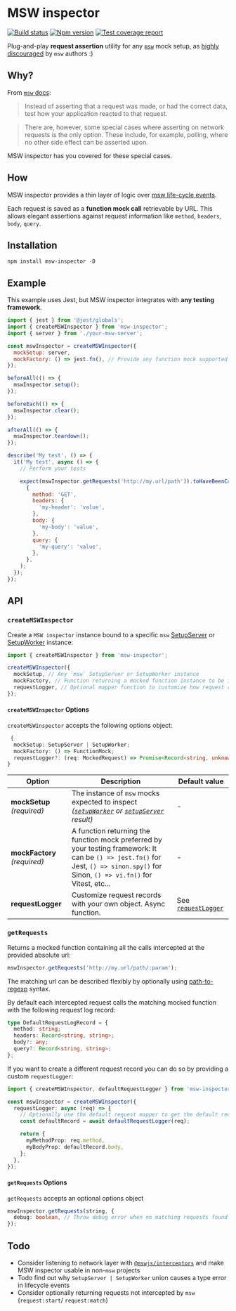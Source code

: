 # MSW inspector

[![Build status][ci-badge]][ci]
[![Npm version][npm-version-badge]][npm]
[![Test coverage report][coveralls-badge]][coveralls]

Plug-and-play **request assertion** utility for any [`msw`][msw] mock setup, as [highly discouraged][msw-docs-request-assertions] by `msw` authors :)

## Why?

From [`msw` docs][msw-docs-request-assertions]:

> Instead of asserting that a request was made, or had the correct data, test how your application reacted to that request.

> There are, however, some special cases where asserting on network requests is the only option. These include, for example, polling, where no other side effect can be asserted upon.

MSW inspector has you covered for these special cases.

## How

MSW inspector provides a thin layer of logic over [msw life-cycle events][msw-docs-life-cycle-events].

Each request is saved as a **function mock call** retrievable by URL. This allows elegant assertions against request information like `method`, `headers`, `body`, `query`.

## Installation

```
npm install msw-inspector -D
```

## Example

This example uses Jest, but MSW inspector integrates with **any testing framework**.

```js
import { jest } from '@jest/globals';
import { createMSWInspector } from 'msw-inspector';
import { server } from './your-msw-server';

const mswInspector = createMSWInspector({
  mockSetup: server,
  mockFactory: () => jest.fn(), // Provide any function mock supported by your testing library
});

beforeAll(() => {
  mswInspector.setup();
});

beforeEach(() => {
  mswInspector.clear();
});

afterAll(() => {
  mswInspector.teardown();
});

describe('My test', () => {
  it('My test', async () => {
    // Perform your tests

    expect(mswInspector.getRequests('http://my.url/path')).toHaveBeenCalledWith(
      {
        method: 'GET',
        headers: {
          'my-header': 'value',
        },
        body: {
          'my-body': 'value',
        },
        query: {
          'my-query': 'value',
        },
      },
    );
  });
});
```

## API

### `createMSWInspector`

Create a `MSW inspector` instance bound to a specific `msw` [SetupServer][msw-docs-setup-server] or [SetupWorker][msw-docs-setup-worker] instance:

```ts
import { createMSWInspector } from 'msw-inspector';

createMSWInspector({
  mockSetup, // Any `msw` SetupServer or SetupWorker instance
  mockFactory, // Function returning a mocked function instance to be inspected in your tests
  requestLogger, // Optional mapper function to customize how request records are stored
});
```

#### `createMSWInspector` Options

`createMSWInspector` accepts the following options object:

```ts
 {
  mockSetup: SetupServer | SetupWorker;
  mockFactory: () => FunctionMock;
  requestLogger?: (req: MockedRequest) => Promise<Record<string, unknown>>;
}
```

| Option                       | Description                                                                                                                                                                         | Default value                           |
| ---------------------------- | ----------------------------------------------------------------------------------------------------------------------------------------------------------------------------------- | --------------------------------------- |
| **mockSetup** _(required)_   | The instance of `msw` mocks expected to inspect _([`setupWorker`][msw-docs-setup-worker] or [`setupServer`][msw-docs-setup-server] result)_                                         | -                                       |
| **mockFactory** _(required)_ | A function returning the function mock preferred by your testing framework: It can be `() => jest.fn()` for Jest, `() => sinon.spy()` for Sinon, `() => vi.fn()` for Vitest, etc... | -                                       |
| **requestLogger**            | Customize request records with your own object. Async function.                                                                                                                     | See [`requestLogger`](src/index.ts#L19) |

### `getRequests`

Returns a mocked function containing all the calls intercepted at the provided absolute url:

```ts
mswInspector.getRequests('http://my.url/path/:param');
```

The matching url can be described flexibly by optionally using [path-to-regexp](https://www.npmjs.com/package/path-to-regexp) syntax.

By default each intercepted request calls the matching mocked function with the following request log record:

```ts
type DefaultRequestLogRecord = {
  method: string;
  headers: Record<string, string>;
  body?: any;
  query?: Record<string, string>;
};
```

If you want to create a different request record you can do so by providing a custom `requestLogger`:

```ts
import { createMSWInspector, defaultRequestLogger } from 'msw-inspector';

const mswInspector = createMSWInspector({
  requestLogger: async (req) => {
    // Optionally use the default request mapper to get the default request log
    const defaultRecord = await defaultRequestLogger(req);

    return {
      myMethodProp: req.method,
      myBodyProp: defaultRecord.body,
    };
  },
});
```

#### `getRequests` Options

`getRequests` accepts an optional options object

```ts
mswInspector.getRequests(string, {
  debug: boolean, // Throw debug error when no matching requests found
});
```

## Todo

- Consider listening to network layer with [`@mswjs/interceptors`](https://github.com/mswjs/interceptors) and make MSW inspector usable in non-`msw` projects
- Todo find out why `SetupServer | SetupWorker` union causes a type error in lifecycle events
- Consider optionally returning requests not intercepted by `msw` (`request:start`/ `request:match`)

[ci-badge]: https://github.com/toomuchdesign/msw-inspector/actions/workflows/ci.yml/badge.svg
[ci]: https://github.com/toomuchdesign/msw-inspector/actions/workflows/ci.yml
[coveralls-badge]: https://coveralls.io/repos/github/toomuchdesign/msw-inspector/badge.svg?branch=master
[coveralls]: https://coveralls.io/github/toomuchdesign/msw-inspector?branch=master
[npm]: https://www.npmjs.com/package/msw-inspector
[npm-version-badge]: https://img.shields.io/npm/v/msw-inspector.svg
[msw]: https://mswjs.io
[msw-docs-life-cycle-events]: https://mswjs.io/docs/extensions/life-cycle-events
[msw-docs-request-assertions]: https://mswjs.io/docs/recipes/request-assertions
[msw-docs-setup-server]: https://mswjs.io/docs/api/setup-server
[msw-docs-setup-worker]: https://mswjs.io/docs/api/setup-worker
